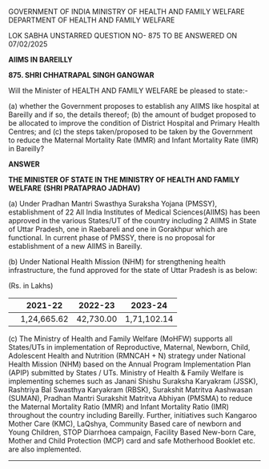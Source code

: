 GOVERNMENT OF INDIA
MINISTRY OF HEALTH AND FAMILY WELFARE
DEPARTMENT OF HEALTH AND FAMILY WELFARE

LOK SABHA
UNSTARRED QUESTION NO- 875
TO BE ANSWERED ON 07/02/2025

**AIIMS IN BAREILLY**

**875. SHRI CHHATRAPAL SINGH GANGWAR**

Will the Minister of HEALTH AND FAMILY WELFARE be pleased to state:-

(a) whether the Government proposes to establish any AIIMS like hospital at Bareilly and if so, the details thereof;
(b) the amount of budget proposed to be allocated to improve the condition of District Hospital and Primary Health Centres; and
(c) the steps taken/proposed to be taken by the Government to reduce the Maternal Mortality Rate (MMR) and Infant Mortality Rate (IMR) in Bareilly?

**ANSWER**

**THE MINISTER OF STATE IN THE MINISTRY OF HEALTH AND FAMILY WELFARE**
**(SHRI PRATAPRAO JADHAV)**

(a) Under Pradhan Mantri Swasthya Suraksha Yojana (PMSSY), establishment of 22 All India Institutes of Medical Sciences(AIIMS) has been approved in the various States/UT of the country including 2 AIIMS in State of Uttar Pradesh, one in Raebareli and one in Gorakhpur which are functional. In current phase of PMSSY, there is no proposal for establishment of a new AIIMS in Bareilly.

(b) Under National Health Mission (NHM) for strengthening health infrastructure, the fund approved for the state of Uttar Pradesh is as below:

(Rs. in Lakhs)

|     | 2021-22     | 2022-23   | 2023-24     |
| --- | ----------- | --------- | ----------- |
|     | 1,24,665.62 | 42,730.00 | 1,71,102.14 |

(c) The Ministry of Health and Family Welfare (MoHFW) supports all States/UTs in implementation of Reproductive, Maternal, Newborn, Child, Adolescent Health and Nutrition (RMNCAH + N) strategy under National Health Mission (NHM) based on the Annual Program Implementation Plan (APIP) submitted by States / UTs. Ministry of Health & Family Welfare is implementing schemes such as Janani Shishu Suraksha Karyakram (JSSK), Rashtriya Bal Swasthya Karyakram (RBSK), Surakshit Matritva Aashwasan (SUMAN), Pradhan Mantri Surakshit Matritva Abhiyan (PMSMA) to reduce the Maternal Mortality Ratio (MMR) and Infant Mortality Ratio (IMR) throughout the country including Bareilly. Further, initiatives such Kangaroo Mother Care (KMC), LaQshya, Community Based care of newborn and Young Children, STOP Diarrhoea campaign, Facility Based New-born Care, Mother and Child Protection (MCP) card and safe Motherhood Booklet etc. are also implemented.

---
